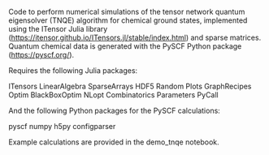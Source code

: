 Code to perform numerical simulations of the tensor network quantum eigensolver (TNQE) algorithm for chemical ground states, implemented using the ITensor Julia library (https://itensor.github.io/ITensors.jl/stable/index.html) and sparse matrices. Quantum chemical data is generated with the PySCF Python package (https://pyscf.org/).

Requires the following Julia packages:

ITensors
LinearAlgebra
SparseArrays
HDF5
Random
Plots
GraphRecipes
Optim
BlackBoxOptim
NLopt
Combinatorics
Parameters
PyCall

And the following Python packages for the PySCF calculations:

pyscf
numpy
h5py
configparser

Example calculations are provided in the demo_tnqe notebook.
